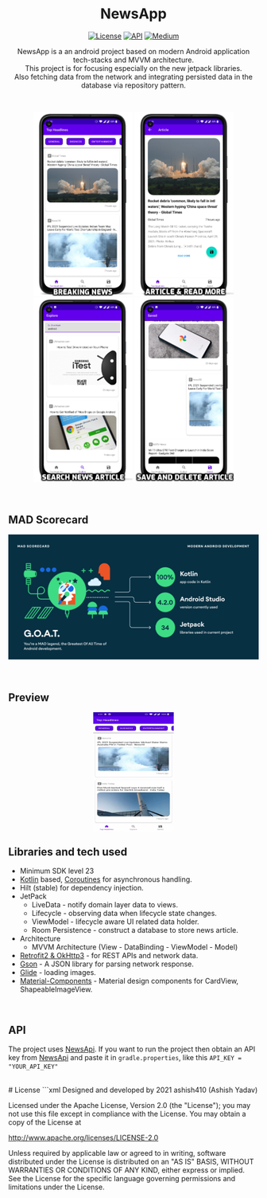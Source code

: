 <h1 align="center">NewsApp</h1>

<p align="center">
  <a href="https://opensource.org/licenses/Apache-2.0"><img alt="License" src="https://img.shields.io/badge/License-Apache%202.0-blue.svg"/></a>
  <a href="https://android-arsenal.com/api?level=23"><img alt="API" src="https://img.shields.io/badge/API-23%2B-brightgreen.svg?style=flat"/></a>
  <a href="https://ashish1.medium.com/"><img alt="Medium" src="https://skydoves.github.io/badges/Story-Medium.svg"/></a>
</p>

<p align="center">  
NewsApp is a an android project based on modern Android application tech-stacks and MVVM architecture.<br>This project is for focusing especially on the new jetpack libraries.<br>
Also fetching data from the network and integrating persisted data in the database via repository pattern.
</p>
</br>

<p align="center">
  <img alt="home" src="https://github.com/ashish410/NewsApp/blob/master/screenshots/home.png" width=200/></a>
  <img alt="home" src="https://github.com/ashish410/NewsApp/blob/master/screenshots/article_and_save.png" width=200/></a>
  <img alt="home" src="https://github.com/ashish410/NewsApp/blob/master/screenshots/search.png" width=200/></a>
  <img alt="home" src="https://github.com/ashish410/NewsApp/blob/master/screenshots/save_and_delete.png" width=200/></a>
  
</p> <br>

## MAD Scorecard
<p align="center">
  <img alt="home" src="https://github.com/ashish410/NewsApp/blob/master/screenshots/mad_scorecard.png" /></p>
  
</p> <br>

## Preview
<p align="center"><img src="https://github.com/ashish410/NewsApp/blob/master/previews/app_preview.gif" align="center" width="32%"/> <br></p>

## Libraries and tech used
- Minimum SDK level 23
- [Kotlin](https://kotlinlang.org/) based, [Coroutines](https://github.com/Kotlin/kotlinx.coroutines) for asynchronous handling.
- Hilt (stable) for dependency injection.
- JetPack
  - LiveData - notify domain layer data to views.
  - Lifecycle - observing data when lifecycle state changes.
  - ViewModel - lifecycle aware UI related data holder.
  - Room Persistence - construct a database to store news article.
- Architecture
  - MVVM Architecture (View - DataBinding - ViewModel - Model)
- [Retrofit2 & OkHttp3](https://github.com/square/retrofit) - for REST APIs and network data.
- [Gson](https://github.com/google/gson/) - A JSON library for parsing network response.
- [Glide](https://github.com/bumptech/glide) - loading images.
- [Material-Components](https://github.com/material-components/material-components-android) - Material design components for CardView, ShapeableImageView.
<br>

## API
The project uses [NewsApi](https://newsapi.org/). If you want to run the project then obtain an API key from [NewsApi](https://newsapi.org/) and paste it in ``gradle.properties``, like this ``API_KEY = "YOUR_API_KEY"``

<br>
# License
```xml
Designed and developed by 2021 ashish410 (Ashish Yadav)

Licensed under the Apache License, Version 2.0 (the "License");
you may not use this file except in compliance with the License.
You may obtain a copy of the License at

   http://www.apache.org/licenses/LICENSE-2.0

Unless required by applicable law or agreed to in writing, software
distributed under the License is distributed on an "AS IS" BASIS,
WITHOUT WARRANTIES OR CONDITIONS OF ANY KIND, either express or implied.
See the License for the specific language governing permissions and
limitations under the License.
```
